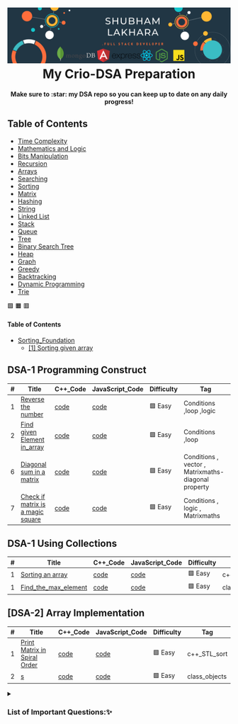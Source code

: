 <h1 align="center">
  <a name="logo"><img src="https://github.com/lakharashubham007/DSA-Prep/blob/main/Black%20Technology%20LinkedIn%20Banner.png?raw=true" alt="Complete DSA Preparation" width="750"></a>
  <br>
  My Crio-DSA Preparation 
</h1>
<h4 align="center">Make sure to :star: my DSA repo so you can keep up to date on any daily progress!</h4>


<!-- <div align="center">
  <h4>
    <a href="https://github.com/CCOSTAN/Home-AssistantConfig/stargazers"><img src="https://img.shields.io/github/stars/CCOSTAN/Home-AssistantConfig.svg?style=plasticr"/></a>
    <a href="https://github.com/CCOSTAN/Home-AssistantConfig/commits/master"><img src="https://img.shields.io/github/last-commit/CCOSTAN/Home-AssistantConfig.svg?style=plasticr"/></a>
        <a href="https://github.com/CCOSTAN/Home-AssistantConfig/commits/master"><img src="https://img.shields.io/github/commit-activity/y/CCOSTAN/Home-AssistantConfig.svg?style=plasticr"/></a>
  </h4>
</div> -->


## Table of Contents

- [Time Complexity](#Time-complexity)
- [Mathematics and Logic](#mathematics-and-Logic)
- [Bits Manipulation](#Bits-Manipulation)
- [Recursion](#Recursion)
- [Arrays](#Arrays)
- [Searching](#Searching)
- [Sorting](#Sorting)
- [Matrix](#matrix)
- [Hashing](#Hashing)
- [String](#String)
- [Linked List](#Linked-List)
- [Stack](#Stack)
- [Queue](#Queue)
- [Tree](#Tree)
- [Binary Search Tree](#Binary-Search-Tree)
- [Heap](#Heap)
- [Graph](#Graph)
- [Greedy](#Greedy)
- [Backtracking](#Backtracking)
- [Dynamic Programming](#Dynamic-Programming)
- [Trie](#Trie)

:green_square:
:orange_square:
:red_square:

#### Table of Contents
- [Sorting_Foundation](https://github.com/lakharashubham007/DSA-Prep/tree/main/Sorting_Foundation)
    - [[1] Sorting given array ](https://github.com/lakharashubham007/DSA-Prep/blob/main/Sorting_Foundation/sort.cpp)
    
    
    


## DSA-1 Programming Construct

|  #  |      Title     |   C++_Code   | JavaScript_Code   | Difficulty  | Tag                   
|-----|----------------|----------|----------|-------------|--------
|1|[Reverse the number ](https://github.com/lakharashubham007/DSA-Prep/tree/main/ProgrammingConstruct)|[code](https://github.com/lakharashubham007/DSA-Prep/blob/main/ProgrammingConstruct/Reversethenumber.cpp)|[code](https://github.com/lakharashubham007/DSA-Prep/blob/main/ProgrammingConstruct/Reversenum.js)|:green_square: Easy| Conditions ,loop ,logic |
|2|[Find given Element in_array](https://github.com/lakharashubham007/DSA-Prep/tree/main/ProgrammingConstruct)|[code](https://github.com/lakharashubham007/DSA-Prep/blob/main/ProgrammingConstruct/FindElementinArray.cpp)|[code]()|:green_square: Easy| Conditions ,loop  |
|6|[Diagonal sum in a matrix](https://github.com/lakharashubham007/DSA-Prep/tree/main/ProgrammingConstruct)|[code](https://github.com/lakharashubham007/DSA-Prep/blob/main/ProgrammingConstruct/diagonalsum.cpp)|[code]()|:green_square: Easy| Conditions , vector , Matrixmaths-diagonal property |
|7|[Check if matrix is a magic square](https://github.com/lakharashubham007/DSA-Prep/tree/main/ProgrammingConstruct)|[code](https://github.com/lakharashubham007/DSA-Prep/blob/main/ProgrammingConstruct/Check_Matrix_magicsquare.cpp)|[code]()|:green_square: Easy| Conditions , logic , Matrixmaths |



## DSA-1 Using Collections

|  #  |      Title     |   C++_Code   | JavaScript_Code   | Difficulty  | Tag            
|-----|----------------|----------|----------|-------------|--------
|1|[Sorting an array ](https://github.com/lakharashubham007/DSA-Prep/tree/main/Collections)|[code](https://github.com/lakharashubham007/DSA-Prep/blob/main/Collections/Sorting_array.cpp)|[code]()|:green_square: Easy| c++_STL_sort 
|1|[Find_the_max_element ]()|[code]()|[code]()|:green_square: Easy| class_objects


## [DSA-2] Array Implementation

|  #  |      Title     |   C++_Code   | JavaScript_Code   | Difficulty  | Tag            
|-----|----------------|----------|----------|-------------|--------
|1|[Print Matrix in Spiral Order ](https://github.com/lakharashubham007/DSA-Prep/tree/main/Collections)|[code](https://github.com/lakharashubham007/DSA-Prep/blob/main/Collections/Sorting_array.cpp)|[code]()|:green_square: Easy| c++_STL_sort 
|2|[s]()|[code]()|[code]()|:green_square: Easy| class_objects

<details>
    <summary><h3>List of Important Questions:✨</h3></summary>
    
> The following list of questions was recommended by [Love Babbar](https://www.youtube.com/c/LoveBabbar1) on this [video](https://youtu.be/4iFALQ1ACdA). I have documented all those questions here.✌️


| Topic  | Important DSA Questions   | Link           |
|--------|---------------------------|----------------|
| Topic: | Problem:                  | Related Link   |
|<->      |                          |                |

  
  README.md


